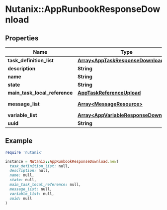 # Nutanix::AppRunbookResponseDownload

## Properties

| Name | Type | Description | Notes |
| ---- | ---- | ----------- | ----- |
| **task_definition_list** | [**Array&lt;AppTaskResponseDownload&gt;**](AppTaskResponseDownload.md) |  | [optional] |
| **description** | **String** |  | [optional] |
| **name** | **String** |  |  |
| **state** | **String** |  |  |
| **main_task_local_reference** | [**AppTaskReferenceUpload**](AppTaskReferenceUpload.md) |  | [optional] |
| **message_list** | [**Array&lt;MessageResource&gt;**](MessageResource.md) | Message list |  |
| **variable_list** | [**Array&lt;AppVariableResponseDownload&gt;**](AppVariableResponseDownload.md) |  | [optional] |
| **uuid** | **String** |  | [optional] |

## Example

```ruby
require 'nutanix'

instance = Nutanix::AppRunbookResponseDownload.new(
  task_definition_list: null,
  description: null,
  name: null,
  state: null,
  main_task_local_reference: null,
  message_list: null,
  variable_list: null,
  uuid: null
)
```

